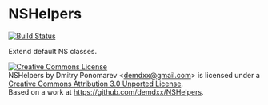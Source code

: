 NSHelpers
=========

[![Build Status](https://travis-ci.org/demdxx/NSHelpers.png?branch=master)](https://travis-ci.org/demdxx/NSHelpers)

Extend default NS classes.

<a rel="license" href="http://creativecommons.org/licenses/by/3.0/deed.en_US"><img alt="Creative Commons License" style="border-width:0" src="http://i.creativecommons.org/l/by/3.0/88x31.png" /></a><br /><span xmlns:dct="http://purl.org/dc/terms/" property="dct:title">NSHelpers</span> by <span xmlns:cc="http://creativecommons.org/ns#" property="cc:attributionName">Dmitry Ponomarev &lt;demdxx@gmail.com&gt;</span> is licensed under a <a rel="license" href="http://creativecommons.org/licenses/by/3.0/deed.en_US">Creative Commons Attribution 3.0 Unported License</a>.<br />Based on a work at <a xmlns:dct="http://purl.org/dc/terms/" href="https://github.com/demdxx/NSHelpers" rel="dct:source">https://github.com/demdxx/NSHelpers</a>.
